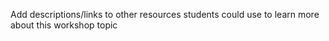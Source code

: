 Add descriptions/links to other resources students could use to 
learn more about this workshop topic
